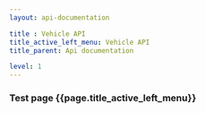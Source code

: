 ```yaml
---
layout: api-documentation

title : Vehicle API
title_active_left_menu: Vehicle API
title_parent: Api documentation

level: 1
---
```



### Test page {{page.title_active_left_menu}}


